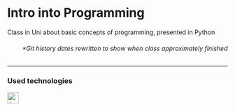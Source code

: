 # Intro into Programming
Class in Uni about basic concepts of programming, presented in Python

<h6 align="right">*Git history dates rewritten to show when class approximately finished</h6>

---
### Used technologies
[<img align="left" width="26px" style="padding-right: 20px" alt="c++" src="https://cdn.jsdelivr.net/gh/devicons/devicon/icons/python/python-original.svg"/>][python]



[python]: https://www.python.org